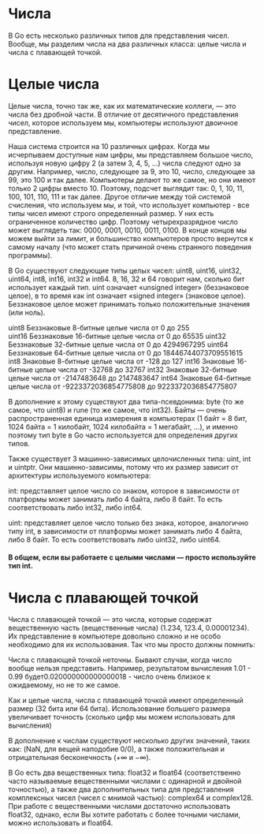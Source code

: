 # Числа
В Go есть несколько различных типов для представления чисел. Вообще, мы разделим числа на два различных класса: целые числа и числа с плавающей точкой.

# Целые числа
Целые числа, точно так же, как их математические коллеги, — это числа без дробной части. В отличие от десятичного представления чисел, которое используем мы, компьютеры используют двоичное представление.

Наша система строится на 10 различных цифрах. Когда мы исчерпываем доступные нам цифры, мы представляем большое число, используя новую цифру 2 (а затем 3, 4, 5, …) числа следуют одно за другим. Например, число, следующее за 9, это 10, число, следующее за 99, это 100 и так далее. Компьютеры делают то же самое, но они имеют только 2 цифры вместо 10. Поэтому, подсчет выглядит так: 0, 1, 10, 11, 100, 101, 110, 111 и так далее. Другое отличие между той системой счисления, что используем мы, и той, что использует компьютер - все типы чисел имеют строго определенный размер. У них есть ограниченное количество цифр. Поэтому четырехразрядное число может выглядеть так: 0000, 0001, 0010, 0011, 0100. В конце концов мы можем выйти за лимит, и большинство компьютеров просто вернутся к самому началу (что может стать причиной очень странного поведения программы).

В Go существуют следующие типы целых чисел: uint8, uint16, uint32, uint64, int8, int16, int32 и int64. 8, 16, 32 и 64 говорит нам, сколько бит использует каждый тип. uint означает «unsigned integer» (беззнаковое целое), в то время как int означает «signed integer» (знаковое целое). Беззнаковое целое может принимать только положительные значения (или ноль).

uint8	Беззнаковые 8-битные целые числа от 0 до 255  
uint16	Беззнаковые 16-битные целые числа 	от 0 до 65535
uint32	Беззнаковые 32-битные целые числа 	от 0 до 4294967295
uint64	Беззнаковые 64-битные целые числа 	от 0 до 18446744073709551615
int8	Знаковые 8-битные целые числа 	от -128 до 127
int16	Знаковые 16-битные целые числа 	от -32768 до 32767
int32	Знаковые 32-битные целые числа 	от -2147483648 до 2147483647
int64	Знаковые 64-битные целые числа 	от -9223372036854775808 до 9223372036854775807

В дополнение к этому существуют два типа-псевдонима: byte (то же самое, что uint8) и rune (то же самое, что int32). Байты — очень распространенная единица измерения в компьютерах (1 байт = 8 бит, 1024 байта = 1 килобайт, 1024 килобайта = 1 мегабайт, …), и именно поэтому тип byte в Go часто используется для определения других типов.


Также существует 3 машинно-зависимых целочисленных типа: uint, int и uintptr. Они машинно-зависимы, потому что их размер зависит от архитектуры используемого компьютера:

int: представляет целое число со знаком, которое в зависимости от платформы может занимать либо 4 байта, либо 8 байт. То есть соответствовать либо int32, либо int64.

uint: представляет целое число только без знака, которое, аналогично типу int, в зависимости от платформы может занимать либо 4 байта, либо 8 байт. То есть соответствовать либо uint32, либо uint64.

#### В общем, если вы работаете с целыми числами — просто используйте тип int.

# Числа с плавающей точкой
Числа с плавающей точкой — это числа, которые содержат вещественную часть (вещественные числа) (1.234, 123.4, 0.00001234). Их представление в компьютере довольно сложно и не особо необходимо для их использования. Так что мы просто должны помнить:

Числа с плавающей точкой неточны. Бывают случаи, когда число вообще нельзя представить. Например, результатом вычисления 1.01 - 0.99 будет0.020000000000000018 - число очень близкое к ожидаемому, но не то же самое.

Как и целые числа, числа с плавающей точкой имеют определенный размер (32 бита или 64 бита). Использование большего размера увеличивает точность (сколько цифр мы можем использовать для вычисления)

В дополнение к числам существуют несколько других значений, таких как:  (NaN, для вещей наподобие 0/0), а также положительная и отрицательная бесконечность (+∞ и −∞).

В Go есть два вещественных типа: float32 и float64 (соответственно часто называемые вещественными числами с одинарной и двойной точностью), а также два дополнительных типа для представления комплексных чисел (чисел с мнимой частью): complex64 и complex128. При работе с вещественными числами достаточно использовать float32, однако, если Вы хотите работать с более точными числами, можно использовать и float64. 